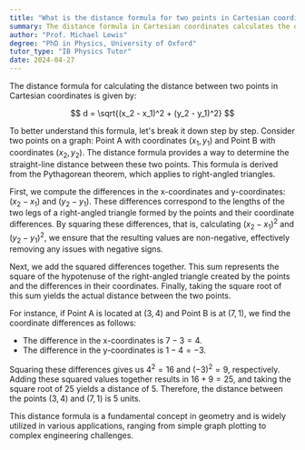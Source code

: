```yaml
---
title: "What is the distance formula for two points in Cartesian coordinates?"
summary: The distance formula in Cartesian coordinates calculates the distance between two points using the equation $ \sqrt{(x_2 - x_1)^2 + (y_2 - y_1)^2} $.
author: "Prof. Michael Lewis"
degree: "PhD in Physics, University of Oxford"
tutor_type: "IB Physics Tutor"
date: 2024-04-27
---
```


The distance formula for calculating the distance between two points in Cartesian coordinates is given by:

$$ 
d = \sqrt{(x_2 - x_1)^2 + (y_2 - y_1)^2} 
$$

To better understand this formula, let's break it down step by step. Consider two points on a graph: Point A with coordinates $(x_1, y_1)$ and Point B with coordinates $(x_2, y_2)$. The distance formula provides a way to determine the straight-line distance between these two points. This formula is derived from the Pythagorean theorem, which applies to right-angled triangles.

First, we compute the differences in the x-coordinates and y-coordinates: $(x_2 - x_1)$ and $(y_2 - y_1)$. These differences correspond to the lengths of the two legs of a right-angled triangle formed by the points and their coordinate differences. By squaring these differences, that is, calculating $(x_2 - x_1)^2$ and $(y_2 - y_1)^2$, we ensure that the resulting values are non-negative, effectively removing any issues with negative signs.

Next, we add the squared differences together. This sum represents the square of the hypotenuse of the right-angled triangle created by the points and the differences in their coordinates. Finally, taking the square root of this sum yields the actual distance between the two points.

For instance, if Point A is located at $(3, 4)$ and Point B is at $(7, 1)$, we find the coordinate differences as follows: 

- The difference in the x-coordinates is $7 - 3 = 4$.
- The difference in the y-coordinates is $1 - 4 = -3$.

Squaring these differences gives us $4^2 = 16$ and $(-3)^2 = 9$, respectively. Adding these squared values together results in $16 + 9 = 25$, and taking the square root of $25$ yields a distance of $5$. Therefore, the distance between the points $(3, 4)$ and $(7, 1)$ is $5$ units.

This distance formula is a fundamental concept in geometry and is widely utilized in various applications, ranging from simple graph plotting to complex engineering challenges.
    